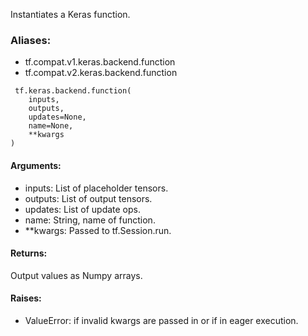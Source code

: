 Instantiates a Keras function.
### Aliases:
- tf.compat.v1.keras.backend.function
- tf.compat.v2.keras.backend.function

```
 tf.keras.backend.function(
    inputs,
    outputs,
    updates=None,
    name=None,
    **kwargs
)
```
#### Arguments:
- inputs: List of placeholder tensors.
- outputs: List of output tensors.
- updates: List of update ops.
- name: String, name of function.
- **kwargs: Passed to tf.Session.run.
#### Returns:
Output values as Numpy arrays.
#### Raises:
- ValueError: if invalid kwargs are passed in or if in eager execution.
